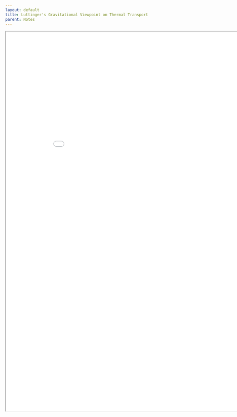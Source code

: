 ```yaml
---
layout: default
title: Luttinger's Gravitational Viewpoint on Thermal Transport
parent: Notes
---
```


<iframe src="/docs/notes data/Luttinger's Formulation of Kubo Formula for Thermal Transport/Luttinger's Formulation of Diffusion Transport.pdf" width="900" height="1200"></iframe>
